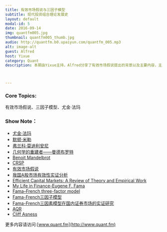 ```yaml
---
title: 有效市场假说与三因子模型
subtitle: 现代投资组合理论发展史
layout: default
modal-id: 5
date: 2016-09-14
img: quantfm005.jpg
thumbnail: quantfm005_thumb.jpg
audio: http://quantfm.b0.upaiyun.com/quantfm_005.mp3
alt: image-alt
guest: Alfred
host: Yixue
category: Quant
description: 本期由Yixue主持，Alfred分享了有效市场假说提出的背景以及主要内容，主要介绍了Eugene Fama教授在有效市场假说从定性到定量方面做的贡献，最后分享了Fama–French三因子模型的内容和应用。



---
```


### Core Topics:
有效市场假说、三因子模型、尤金·法玛

### Show Note：

* [尤金·法玛](http://wiki.mbalib.com/wiki/%E5%B0%A4%E9%87%91%C2%B7%E6%B3%95%E7%8E%9B)
* [默顿·米勒](http://wiki.mbalib.com/wiki/Merton_Miller)
* [弗兰科·莫迪利安尼](http://baike.baidu.com/link?url=qAArJZ8w372sz-vA8A_XPMv0J7iTVTRDULsYrUGckpMkZ2Hf7ScwRbU1A9gZWLs-FD65G6S469n9m8POSxqIEq)
* [几何学的重建者——曼德布罗特](http://www.cnki.com.cn/Article/CJFDTotal-SJKE198708029.htm)
* [Benoit Mandelbrot](https://en.wikipedia.org/wiki/Benoit_Mandelbrot)
* [CRSP](http://www.crsp.com/)
* [有效市场假说](http://wiki.mbalib.com/wiki/%E6%9C%89%E6%95%88%E5%B8%82%E5%9C%BA%E5%81%87%E8%AF%B4)
* [我国A股市场有效性实证分析](http://xueshu.baidu.com/s?wd=paperuri:(c4444c4a4cdd2224e8605e73311dcc7b)&filter=sc_long_sign&sc_ks_para=q%3D%E6%88%91%E5%9B%BDA%E8%82%A1%E5%B8%82%E5%9C%BA%E6%9C%89%E6%95%88%E6%80%A7%E5%AE%9E%E8%AF%81%E5%88%86%E6%9E%90&tn=SE_baiduxueshu_c1gjeupa&ie=utf-8&sc_us=3583499446230461839)
* [Efficient Capital Markets: A Review of Theory and Empirical Work](http://efinance.org.cn/cn/fm/Efficient%20Capital%20Markets%20A%20Review%20of%20Theory%20and%20Empirical%20Work.pdf)
* [My Life in Finance-Eugene F. Fama](https://research.chicagobooth.edu/fama-miller/docs/fama_mylifeinfinance.pdf)
* [Fama–French three-factor model](https://en.wikipedia.org/wiki/Fama%E2%80%93French_three-factor_model)
* [Fama-French三因子模型](http://wiki.mbalib.com/wiki/Fama-French%E4%B8%89%E5%9B%A0%E5%AD%90%E6%A8%A1%E5%9E%8B)
* [Fama-French三因素模型在国内证券市场的实证研究](http://xueshu.baidu.com/s?wd=paperuri%3A%2819b512e85d81506d90b4569d66bee606%29&filter=sc_long_sign)
* [AQR](https://www.aqr.com/)
* [Cliff Asness](https://en.wikipedia.org/wiki/Cliff_Asness)

更多内容请访问:[www.quant.fm](http://www.quant.fm)
